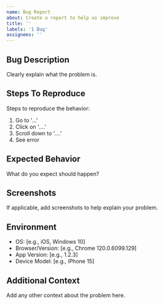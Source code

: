 ```yaml
---
name: Bug Report
about: Create a report to help us improve
title: ''
labels: '1 Bug' 
assignees: ''
---
```


## Bug Description
Clearly explain what the problem is.

## Steps To Reproduce
Steps to reproduce the behavior:
1. Go to '...'
2. Click on '....'
3. Scroll down to '....'
4. See error

## Expected Behavior
What do you expect should happen?

## Screenshots
If applicable, add screenshots to help explain your problem.

## Environment
 - OS: [e.g., iOS, Windows 10]
 - Browser/Version: [e.g., Chrome 120.0.6099.129]
 - App Version: [e.g., 1.2.3]
 - Device Model: [e.g., iPhone 15]
 

## Additional Context
Add any other context about the problem here.